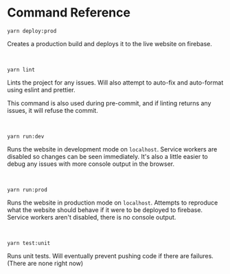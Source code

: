 # Command Reference
```
yarn deploy:prod
```
Creates a production build and deploys it to the live website on firebase.

<br />

```
yarn lint
```
Lints the project for any issues. Will also attempt to auto-fix and auto-format using eslint and prettier.

This command is also used during pre-commit, and if linting returns any issues, it will refuse the commit.

<br />

```
yarn run:dev
```
Runs the website in development mode on `localhost`. Service workers are disabled so changes can be seen immediately. It's also a little easier to debug any issues with more console output in the browser.

<br />

```
yarn run:prod
```
Runs the website in production mode on `localhost`. Attempts to reproduce what the website should behave if it were to be deployed to firebase. Service workers aren't disabled, there is no console output.

<br />

```
yarn test:unit
```
Runs unit tests. Will eventually prevent pushing code if there are failures. (There are none right now)
